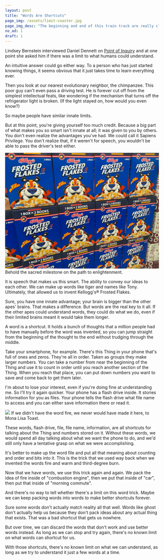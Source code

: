 ```yaml
---
layout: post
title: "Words Are Shortcuts"
page_img: /assets/limit-coaster.jpg
page_img_desc: "The beginning and end of this train track are really close. Just take the shortcut."
no_ad: 1
draft: 1
---
```


Lindsey Bernstein interviewed Daniel Dennett on <a href="http://www.pointofinquiry.org/daniel_dennett_the_magic_of_consciousnesswithout_the_magic/">Point of Inquiry</a> and at one point she asked him if there was a limit to what humans could understand.

An intuitive answer could go either way. To a person who has just started knowing things, it seems obvious that it just takes time to learn everything ever.

Then you look at our nearest evolutionary neighbor, the chimpanzee. This poor guy can't even pass a driving test. He is forever cut off from the simplest intellectual feats, like wondering if the mechanism that turns off the refrigerator light is broken. (If the light stayed on, how would you even know?)

So maybe people have similar innate limits.

But at this point, you're giving yourself too much credit. Because a big part of what makes you so smart isn't innate at all; it was given to you by others. You don't even realize the advantages you've had. We could call it Sapiens Privilege. You don't realize that, if it weren't for speech, you wouldn't be able to pass the driver's test either.

<div class="illustration">
    <img src="/assets/frosted-flakes.jpg" />
    Behold the sacred milestone on the path to enlightenment.
</div>

It is speech that makes us this smart. The ability to convey our ideas to each other. We can make up words like tiger and names like Tony. Ultimately, that allowed us to invent Kellogg's® Frosted Flakes.

Sure, you have one innate advantage; your brain is bigger than the other apes' brains. That makes a difference. But words are the real key to it all. If the other apes could understand words, they could do what we do, even if their limited brains meant it would take them longer.

A word is a shortcut. It holds a bunch of thoughts that a million people had to have manually before the word was invented, so you can jump straight from the beginning of the thought to the end without trudging through the middle.

Take your smartphone, for example. There's this Thing in your phone that's full of ones and zeros. They're all in order. Taken as groups they make larger numbers. You can take a number from near the beginning of the Thing and use it to count in order until you reach another section of the Thing. When you reach that place, you can put down numbers you want to save and come back to get them later.

I'm about to lose your interest, even if you're doing fine at understanding me. So I'll try it again quicker. Your phone has a flash drive inside. It stories information for you as files. Your phone tells the flash drive what file name to access and you can either save information there or read it.

<div class="illustration">
    <img src="/assets/Mona_Lisa_2000.jpg" />
    If we didn't have the word fire, we never would have made it here, to Mona Lisa Toast.
</div>

These words, flash drive, file, file name, information, are all shortcuts for talking about the Thing and numbers stored on it. Without these words, we would spend all day talking about what we want the phone to do, and we'd still only have a tentative grasp on what we were accomplishing.

It's better to make up the word file and put all that meaning about counting and order and bits into it. This is the trick that we used way back when we invented the words fire and warm and third-degree burn.

Now that we have words, we use this trick again and again. We pack the idea of fire inside of "combustion engine", then we put that inside of "car", then put that inside of "morning commute".

And there's no way to tell whether there's a limit on this word trick. Maybe we can keep packing words into words to make better shortcuts forever.

Sure some words don't actually match reality all that well. Words like ghost don't actually help us because they don't pack ideas about any actual thing that exists. That was a bad shortcut that gets us nowhere.

But over time, we can discard the words that don't work and use better words instead. As long as we can stop and try again, there's no known limit on what words can shortcut for us.

With those shortcuts, there's no known limit on what we can understand, as long as we try to understand it just a few words at a time.






